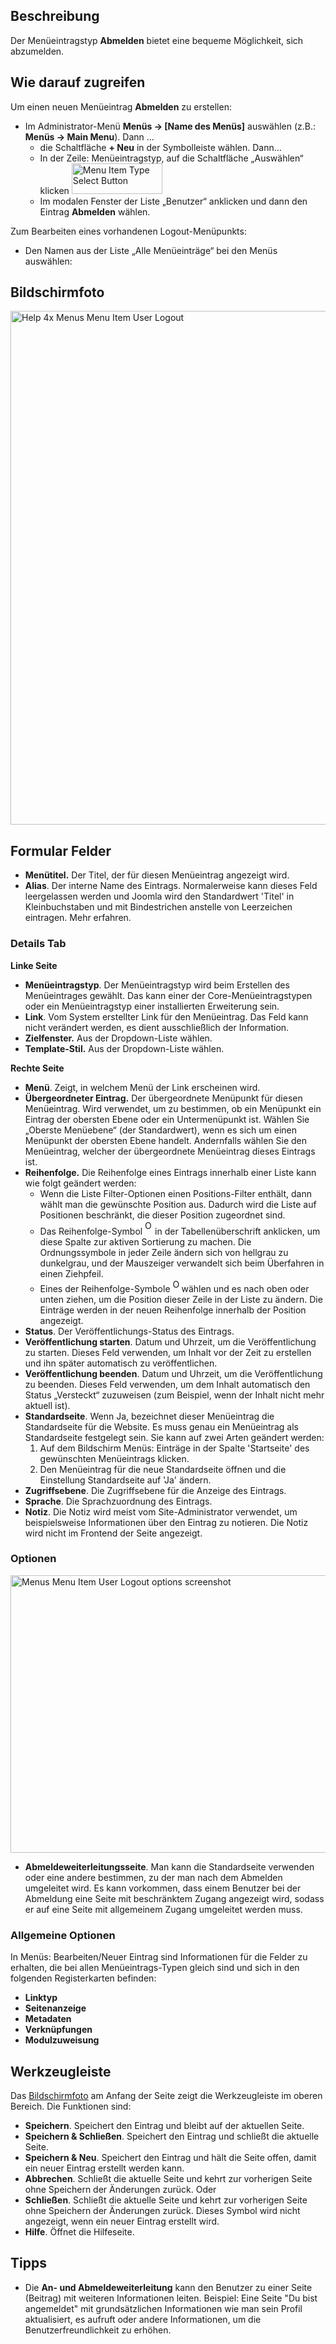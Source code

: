 <!-- Filename: Help4.x:Menu_Item:_Logout / Display title: Menüeintrag: Logout -->

## Beschreibung

Der Menüeintragstyp **Abmelden** bietet eine bequeme Möglichkeit, sich
abzumelden.

## Wie darauf zugreifen

Um einen neuen Menüeintrag **Abmelden** zu erstellen:

- Im Administrator-Menü **Menüs → \[Name des Menüs\]** auswählen
  (z.B.: **Menüs → Main Menu**). Dann ...
  - die Schaltfläche **+ Neu** in der Symbolleiste wählen. Dann...
  - In der Zeile: Menüeintragstyp, auf die Schaltfläche „Auswählen“
    klicken <img
    src="https://docs.joomla.org/images/1/1e/Help-4x-Menu-Item-Type-Select-Button-de.png"
    decoding="async" data-file-width="145" data-file-height="49" width="145"
    height="49" alt="Menu Item Type Select Button" />
  - Im modalen Fenster der Liste „Benutzer“ anklicken und dann den
    Eintrag **Abmelden** wählen.

Zum Bearbeiten eines vorhandenen Logout-Menüpunkts:

- Den Namen aus der Liste „Alle Menüeinträge“ bei den Menüs auswählen:

## Bildschirmfoto

<img
src="https://docs.joomla.org/images/thumb/c/c7/Help-4x-Help-4x-Menus-Menu-Item-User-Logout-de.png/800px-Help-4x-Help-4x-Menus-Menu-Item-User-Logout-de.png"
decoding="async"
srcset="https://docs.joomla.org/images/thumb/c/c7/Help-4x-Help-4x-Menus-Menu-Item-User-Logout-de.png/1200px-Help-4x-Help-4x-Menus-Menu-Item-User-Logout-de.png 1.5x, https://docs.joomla.org/images/c/c7/Help-4x-Help-4x-Menus-Menu-Item-User-Logout-de.png 2x"
data-file-width="1364" data-file-height="1402" width="800" height="822"
alt="Help 4x Menus Menu Item User Logout" />

## Formular Felder

- **Menütitel.** Der Titel, der für diesen Menüeintrag angezeigt wird.
- **Alias**. Der interne Name des Eintrags. Normalerweise kann dieses
  Feld leergelassen werden und Joomla wird den Standardwert 'Titel' in
  Kleinbuchstaben und mit Bindestrichen anstelle von Leerzeichen
  eintragen. Mehr
  erfahren.

### Details Tab

**Linke Seite**

- **Menüeintragstyp**. Der Menüeintragstyp wird beim Erstellen des
  Menüeintrages gewählt. Das kann einer der Core-Menüeintragstypen oder
  ein Menüeintragstyp einer installierten Erweiterung sein.
- **Link**. Vom System erstellter Link für den Menüeintrag. Das Feld
  kann nicht verändert werden, es dient ausschließlich der Information.
- **Zielfenster.** Aus der Dropdown-Liste wählen.
- **Template-Stil.** Aus der Dropdown-Liste wählen.

**Rechte Seite**

- **Menü**. Zeigt, in welchem Menü der Link erscheinen wird.
- **Übergeordneter Eintrag.** Der übergeordnete Menüpunkt für diesen
  Menüeintrag. Wird verwendet, um zu bestimmen, ob ein Menüpunkt ein
  Eintrag der obersten Ebene oder ein Untermenüpunkt ist. Wählen Sie
  „Oberste Menüebene“ (der Standardwert), wenn es sich um einen
  Menüpunkt der obersten Ebene handelt. Andernfalls wählen Sie den
  Menüeintrag, welcher der übergeordnete Menüeintrag dieses Eintrags
  ist.
- **Reihenfolge.** Die Reihenfolge eines Eintrags innerhalb einer Liste
  kann wie folgt geändert werden:
  - Wenn die Liste Filter-Optionen einen Positions-Filter enthält, dann
    wählt man die gewünschte Position aus. Dadurch wird die Liste auf
    Positionen beschränkt, die dieser Position zugeordnet sind.
  - Das Reihenfolge-Symbol <img
    src="https://docs.joomla.org/images/e/ee/Help30-Ordering-colheader-icon.png"
    decoding="async" data-file-width="12" data-file-height="23" width="12"
    height="23" alt="Ordering column header icon" /> in der
    Tabellenüberschrift anklicken, um diese Spalte zur aktiven
    Sortierung zu machen. Die Ordnungssymbole in jeder Zeile ändern sich
    von hellgrau zu dunkelgrau, und der Mauszeiger verwandelt sich beim
    Überfahren in einen Ziehpfeil.
  - Eines der Reihenfolge-Symbole <img
    src="https://docs.joomla.org/images/8/87/Help30-Ordering-colheader-grab-bar-icon.png"
    decoding="async" data-file-width="10" data-file-height="21" width="10"
    height="21" alt="Ordering drag icon" />
    wählen und es nach oben oder unten ziehen, um die Position dieser
    Zeile in der Liste zu ändern. Die Einträge werden in der neuen
    Reihenfolge innerhalb der Position angezeigt.
- **Status**. Der Veröffentlichungs-Status des Eintrags.
- **Veröffentlichung starten**. Datum und Uhrzeit, um die
  Veröffentlichung zu starten. Dieses Feld verwenden, um Inhalt vor der
  Zeit zu erstellen und ihn später automatisch zu veröffentlichen.
- **Veröffentlichung beenden**. Datum und Uhrzeit, um die
  Veröffentlichung zu beenden. Dieses Feld verwenden, um dem Inhalt
  automatisch den Status „Versteckt“ zuzuweisen (zum Beispiel, wenn der
  Inhalt nicht mehr aktuell ist).
- **Standardseite**. Wenn Ja, bezeichnet dieser Menüeintrag die
  Standardseite für die Website. Es muss genau ein Menüeintrag als
  Standardseite festgelegt sein. Sie kann auf zwei Arten geändert
  werden:
  1.  Auf dem Bildschirm Menüs:
      Einträge
      in der Spalte 'Startseite' des gewünschten Menüeintrags klicken.
  2.  Den Menüeintrag für die neue Standardseite öffnen und die
      Einstellung Standardseite auf 'Ja' ändern.
- **Zugriffsebene**. Die Zugriffsebene für die
  Anzeige
  des Eintrags.
- **Sprache**. Die Sprachzuordnung des Eintrags.
- **Notiz**. Die Notiz wird meist vom Site-Administrator verwendet, um
  beispielsweise Informationen über den Eintrag zu notieren. Die Notiz
  wird nicht im Frontend der Seite angezeigt.

### Optionen

<img
src="https://docs.joomla.org/images/9/92/Help-4x-Menus-Menu-Item-User-Logout-options-screenshot-de.png"
decoding="async" data-file-width="1152" data-file-height="444"
width="1152" height="444"
alt="Menus Menu Item User Logout options screenshot" />

- **Abmeldeweiterleitungsseite**. Man kann die Standardseite verwenden
  oder eine andere bestimmen, zu der man nach dem Abmelden umgeleitet
  wird. Es kann vorkommen, dass einem Benutzer bei der Abmeldung eine
  Seite mit beschränktem Zugang angezeigt wird, sodass er auf eine Seite
  mit allgemeinem Zugang umgeleitet werden muss.

### Allgemeine Optionen

In Menüs: Bearbeiten/Neuer
Eintrag
sind Informationen für die Felder zu erhalten, die bei allen
Menüeintrags-Typen gleich sind und sich in den folgenden Registerkarten
befinden:

- **Linktyp**
- **Seitenanzeige**
- **Metadaten**
- **Verknüpfungen**
- **Modulzuweisung**

## Werkzeugleiste

Das [Bildschirmfoto](#Bildschirmfoto) am Anfang der Seite zeigt die
Werkzeugleiste im oberen Bereich. Die Funktionen sind:

- **Speichern**. Speichert den Eintrag und bleibt auf der aktuellen
  Seite.
- **Speichern & Schließen**. Speichert den Eintrag und schließt die
  aktuelle Seite.
- **Speichern & Neu**. Speichert den Eintrag und hält die Seite offen,
  damit ein neuer Eintrag erstellt werden kann.
- **Abbrechen**. Schließt die aktuelle Seite und kehrt zur vorherigen
  Seite ohne Speichern der Änderungen zurück. Oder
- **Schließen**. Schließt die aktuelle Seite und kehrt zur vorherigen
  Seite ohne Speichern der Änderungen zurück. Dieses Symbol wird nicht
  angezeigt, wenn ein neuer Eintrag erstellt wird.
- **Hilfe**. Öffnet die Hilfeseite.

## Tipps

- Die **An- und Abmeldeweiterleitung** kann den Benutzer zu einer Seite
  (Beitrag) mit weiteren Informationen leiten. Beispiel: Eine Seite "Du
  bist angemeldet" mit grundsätzlichen Informationen wie man sein Profil
  aktualisiert, es aufruft oder andere Informationen, um die
  Benutzerfreundlichkeit zu erhöhen.

